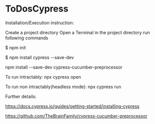 # ToDosCypress
Installation/Execution instruction:

Create a project directory Open a Terminal in the project  directory run following commands

$ npm init

$ npm install cypress --save-dev

npm install --save-dev cypress-cucumber-preprocessor

To run intractably:
npx cypress open

To run non intractably(headless mode):
npx cypress run


Further details:

https://docs.cypress.io/guides/getting-started/installing-cypress

https://github.com/TheBrainFamily/cypress-cucumber-preprocessor
